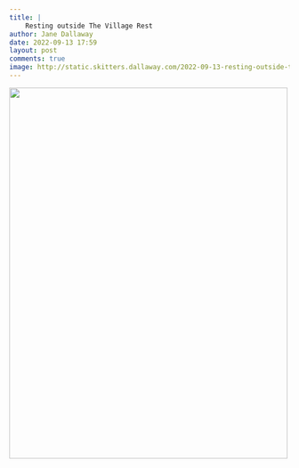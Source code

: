 ```yaml
---
title: |
    Resting outside The Village Rest
author: Jane Dallaway
date: 2022-09-13 17:59
layout: post
comments: true
image: http://static.skitters.dallaway.com/2022-09-13-resting-outside-the-village-rest-fullsize-0.jpeg
---
```


<a href="http://static.skitters.dallaway.com/2022-09-13-resting-outside-the-village-rest-fullsize-0.jpeg"><img src="http://static.skitters.dallaway.com/2022-09-13-resting-outside-the-village-rest-thumb-0.jpeg" width="500" height="667"></a>



